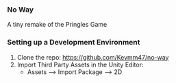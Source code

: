 ### No Way

A tiny remake of the Pringles Game

### Setting up a Development Environment

1. Clone the repo: https://github.com/Kevmm47/no-way
2. Import Third Party Assets in the Unity Editor: 
	* Assets --> Import Package --> 2D



